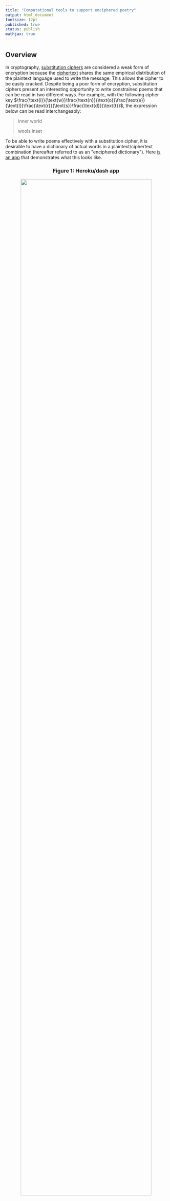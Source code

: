 ```yaml
---
title: "Computational tools to support enciphered poetry"
output: html_document
fontsize: 12pt
published: true
status: publish
mathjax: true
---
```


## Overview

In cryptography, [substitution ciphers](https://en.wikipedia.org/wiki/Substitution_cipher) are considered a weak form of encryption because the [ciphertext](https://en.wikipedia.org/wiki/Ciphertext) shares the same empirical distribution of the plaintext language used to write the message. This allows the cipher to be easily cracked. Despite being a poor form of encryption, substitution ciphers present an interesting opportunity to write constrained poems that can be read in two different ways. For example, with the following cipher key $\frac{\text{i}}{\text{w}}\frac{\text{n}}{\text{o}}\frac{\text{e}}{\text{l}}\frac{\text{r}}{\text{s}}\frac{\text{d}}{\text{t}}$, the expression below can be read interchangeably:

> inner world
> 
> wools inset

To be able to write poems effectively with a substitution cipher, it is desirable to have a dictionary of actual words in a plaintext/ciphertext combination (hereafter referred to as an "enciphered dictionary"). Here [is an app](https://cipher-poem.herokuapp.com/) that demonstrates what this looks like.

<center><h3><b>Figure 1: Heroku/dash app </b></h3></center>
<center><p><a href="https://cipher-poem.herokuapp.com"><img src="/figures/heroku_example.png" width="90%"></a></p></center>
<br>

The number of enciphered dictionaries that exists depends on a combinatorial process. When using all 26 letters of the Latin alphabet, there are almost 8 trillion combinations of letter pairings. In contrast, when using 12 letters there are only 15 thousand combinations. 

The goal of this post is three-fold:

1. Provide an overview of constrained poetry and enciphered poems
2. Develop `python` classes to be able to find enciphered dictionaries
3. Deploy a web-based application that allows a poet to easily navigate the enciphered dictionary.

While the code in this post can be run in a self-contained jupyter notebook, the full code and conda environment for this post can be found [here](github.com/ErikinBC/mirror_alphabet). The rest of this post is outlined as follows.

* Section (1) gives a background of the use of constraints in poetry
* Section (2) provides a background on enciphered poetry
* Section (3) gives the `python` code needed to find an enciphered dictionary
* Section (4) links to a template that creates an interactive tool hosted on `dash` and `heroku`

After I finished this post I realized that [Peterson and Fyshe (2016)](http://www.langlearnlab.cs.uvic.ca/beamverse) had already undertaken a similar exercise. Their work is much more academic and uses a [beam search](https://en.wikipedia.org/wiki/Beam_search) approach to explore the combinatorial space of substitution ciphers in a way that is linked to n-gram word frequencies. This is a clever way to avoid having to do a brute-force search over the space. This post can be thought of as slightly less technical analysis with code that can be run within a single jupyter notebook environment. It also provides a way to create an interactive app. Our two projects are therefore complementary of each other. 

<br>

# (1) The use of constraints in poetry

Constraints in poetry are as old as the artform itself. Rhyme schemes, meter, and poetic forms (e.g. sonnets) all impose constraints on what words can be used in what order. Yet far from limiting the expressive capacity of poetry, constraints often help to bring out what is most beautiful in human language. The constraint most associated with poetry is rhyming. In the late Victorian era poets like [Tennyson](https://en.wikipedia.org/wiki/Alfred,_Lord_Tennyson) had perfected this technique:

> By the margin, willow-veil'd,
>
> Slide the heavy barges trail'd
>
> By slow horses; an unhail'd
>
> The shallop flitteth silken-sail'd
>
> Skimming down to Camelot
>
> ...
> 
> [The Lady of Shallot](https://www.poetryfoundation.org/poems/45360/the-lady-of-shalott-1842)

Though the mellifluous feel of Victorian-era poetry could sometimes be overwrought, it demonstrates that the rhyming constraint can be a necessary condition to achieving a certain feel in a poem. [Modernist](https://en.wikipedia.org/wiki/Modernist_poetry_in_English) poets like TS Eliot and Ezra Pound moved away from what Milton presciently referred to as the "the jingling sound of like endings" to a more fluid and unstructured type of poetry. The poetic world has rarely looked back. Consider the most popular book of poetry (by far) in the 21st century: Rupi Kaur's [*milk and honey*](https://en.wikipedia.org/wiki/Milk_and_Honey_(poetry_collection)). The book is full of beautiful and sparse poetry, yet it has very little rigid structure, and instead is shaped (literally) by the emotional cadence of the sexual trauma the book is based on. 

Like Newton's third law, all changes in artistic direction are met with a counter-reaction. The [Oulipo movement](https://en.wikipedia.org/wiki/Oulipo), which began in the 1960s, attempted to explore the limits of what could be produced under increasingly rigorous restrictions. Made up of mainly French-speaking writers and mathematicians, Oulipo were described as "rats who construct the labyrinth from which they plan to escape." For example, [Perec's](https://en.wikipedia.org/wiki/Georges_Perec) *La Disparition* was a novel written without the letter *e* (i.e. a lipogram). 

Today, there are a small number of contemporary poets whose artistic *oeuvre* is centred around constraint-based poetry. This includes [Christian Bök](https://www.umlautmachine.net/), [Anthony Etherin](https://anthonyetherin.wordpress.com/), and [Luke Bradford](http://lukebradford.xyz/). These poets are also interested in science and how computational tools can help explore the edge cases of poetic expression.[[^1]] Below are some poetic examples from each poet using three different constraint-based techniques: tetragrams, [univocalics](https://en.wikipedia.org/wiki/Univocalic), and [anagrams](https://en.wikipedia.org/wiki/Anagram).

<br>

**Luke Bradford**
> She's aged well past what rock lies near that seat; 
> 
> Like some Myth,
> 
> She's been dead many eons; 
> 
> She's seen what amid that long dark lies;
>
> ...
> 
> [Mona Lisa](http://lukebradford.xyz/Mona%20Lisa.pdf) (Tetragrams)

**Christian Bök**
> Enfettered, these sentences repress free speech. The text deletes selected letters. We see the revered exegete reject metred verse: the sestet, the tercet...
>
> ...
> 
> [Euonia](https://www.poetryinternational.org/pi/poem/29326/auto/0/0/Christian-Bok/From-Chapter-E/en/tile) (Chapter E)

**Anthony Etherin**
> I wandered lonely as a cloud...
> 
> All law worn. I seduced an ode,
> 
> a lucid yarn so seed allowed...
>
> ...
> 
> [For Wordsworth](https://derekbeaulieu.files.wordpress.com/2017/08/five_romantics_in_firm_octaves.pdf) (Anagram)


Though the constraint-based poets today know they are a niche group within a niche art form, their artistic stance actually represents an ongoing debate in poetry for the last 200 years between the [egotistical sublime](https://www.tandfonline.com/doi/abs/10.1080/00138386808597305?journalCode=nest20) and [negative capability](https://en.wikipedia.org/wiki/Negative_capability).[[^2]] The former views the job of the poet as providing a confessional outpouring of feeling; an inner monologue of thoughts and experiences. The latter believes that the poet is merely an instrument which channels other forces which speak through them; treating language as an alien form to engineer for human purposes. Most contemporary poets subscribe to the philosophy of the egotistical sublime.

For poets like Bök, this obsession of internal reflection and expression, while appropriate in some measure, has consumed contemporary poetic culture to an [unhealthy degree](https://arts.mit.edu/poetry-survive-end-civilization/).

> I think the greatest way to impugn poetry is simply to note that even though humans have set foot on the moon, there is no canonical poem about that moment. And you can bet that if the ancient Greeks had ridden a trireme to the moon, there would be a 12-volume epic poem about that grandiose adventure.

To a casual reader of poetry, the first encounter with a constraint-based poem will often produce a satisfying feel generated from the felicitous effect of the structure. Until one has read Bök's *Eunoia*, no English speaker can truly appreciate the personality of each vowel. Only by constraining ourselves do we learn that *e* is regal and languid, *i* is shrill and staccato, *u* is guttural and dirty, etc.

One of the most ancient forms of constrained poetry is the [lipogram](https://en.wikipedia.org/wiki/Lipogram) in which certain letter(s) are avoided (which dates to the [6th century BC](https://en.wikipedia.org/wiki/Lasus_of_Hermione)). Lipograms are a beautiful demonstration of how subtracting elements can actually serve to enhance a poem in the right context. An interesting analogy from music world is the [Köln Concert](https://en.wikipedia.org/wiki/The_K%C3%B6ln_Concert) where Keith Jarrett had to play on an old piano where some of the keys were broken. This sounds produced by this "lipogrammatic piano" have a *sui generis* feel due to its uniquely limited range.


<!--- ----------------------------------------------------------------------------- ---> 
<!--- --------------------------------SECTION (2)---------------------------------- ---> 
<!--- ----------------------------------------------------------------------------- ---> 
# (2) Enciphered poems

Substitution ciphers in cryptography are designed to hide the meaning of a message, with a critical distinction between the plaintext and the ciphertext for this reason. In contrast, an enciphered poem (usually) does not distinguish between what poem is encrypted and what is decrypted.[[^3]] Although, there may be a more obvious choice of which poem is meant to be read first (e.g. a call and response). Here is an example of a (rather abstract) poem I wrote using a total of 12 letters and the following cipher $\frac{\text{e}}{\text{o}}\frac{\text{t}}{\text{c}}\frac{\text{a}}{\text{i}}\frac{\text{s}}{\text{h}}\frac{\text{n}}{\text{d}}\frac{\text{r}}{\text{l}}$.

> An ID acts, he roots
> 
> Id, an itch so leech

Even though the semantic sense of this poem is limited, there are some elements that make it interesting. "Id", "itch", and "leech" suggests something innate and animalistic. "ID", "acts", and "roots" hints at a heroic defence. While an element of [pareidolia](https://en.wikipedia.org/wiki/Pareidolia) exists when reading these sorts of poems (perceiving patterns in noise), a good constraint-based poem can encourage the imagination by structuring itself in a grammatically correct way. This is why a poem like the [Jabberwocky](https://en.wikipedia.org/wiki/Jabberwocky) continues to be loved. "An ID acts, he roots" follows the proper structure of a sentence: "article noun verb, pronoun verb" like "A hero acts, he defies". For this toy poem, there is obvious order of which sentence should be read first. 

A substitution cipher closely resembles how DNA works. The foundational structure of all biological organisms is made up of four nucleotides: adenine (A), cytosine (C), guanine (G), and thymine (T). Each nucleotide pairs with one other counterpart (A to T and C to G). For example a sequence of the nucleotides A-C-G-T-A-G will be "zipped up" with T-G-C-A-T-C and vice versa. This is why DNA is double-stranded. While natural languages and genetic languages both have "letters", they are used in slightly different ways. In human language, a certain combination of letters forms a word, and a certain order of words forms a sentence. In DNA, different triplets of nucleotides form a codon and associated amino acid, and a certain order of amino acids forms a protein.[[^4]] 

There are a total of 64 codons ($4^3$ combinations of triplets) and 20 amino acids, meaning there is a [many-to-one mapping](https://en.wikipedia.org/wiki/DNA_and_RNA_codon_tables) of codons to amino acids. One approach to having an enciphered poem in a biological organism is to have the codons in DNA/mRNA represent a letter and the corresponding amino acid expressed by the organism as another letter. For example, suppose we wanted to have "a" pair with "i" in a substitution cipher. If we assign the triplets TCT/TCC/TCA/TCG to represent "a", then whenever we see the amino acid [serine](https://en.wikipedia.org/wiki/Serine) in a protein we will know it is an "i". 

This approach of a codon/amino acid substitution cipher has actually been carried out in Christian Bök's [Xenotext project](https://chbooks.com/Books/T/The-Xenotext-Book-13). While the project has been successfully implemented using a simple bacteria, the goal is to have the poem embedded in the extremophile organism [*Deinococcus radiodurans*](https://en.wikipedia.org/wiki/Deinococcus_radiodurans). Affectionately nicknamed Conan the Bacterium, this organism has the most robust genetic repair mechanism found in the biological world. If the bacterium's DNA was successfully modified to encode a poem, it is likely that it would remain unmodified from mutations for hundreds of millions of years. 

Bök's actual poem, titled [*Orpheus and Eurydice*](https://www.euppublishing.com/doi/pdfplus/10.3366/count.2020.0182) from the Xenotext is shown below. It is a beautiful poem in the tradition of a pastoral dialogue between two lovers.[[^5]] You may also notice that the poem uses only 20 letters (the pairs b:v, j:x, q:z are never used). This is because there are only 20 amino acids (plus a stop codon to denote a space).

<br>
<center><h3><b>Figure 2: Orpheus and Eurydice </b></h3></center>
<center><p><img src="/figures/orpheus_eurydice.png" width="45%"></p></center>
<center><p><img src="/figures/alphabet.png" width="90%"></p></center>
<br>

Before writing an enciphered poem one needs to decide the dictionary of eligible words. A dictionary like Webster's or the OED will have over 470K English words, although many of these will be proper nouns like Athens or archaic words like crumpet. Yet even these expansive dictionaries will lack many technical words used in specific disciplines. An appropriate choice of dictionary is important for writing different styles of poems. After a dictionary has been chosen, it can be further subset by imposing a lipogrammatic constraint as discussed in section (1). Using lipograms reduces the search space of letter pairings and also amplifies the intensity of the constraint.

For a given choice of $k$ even-numbered letters there are a total of $\prod_{i=1}^{k/2} (2i-1)$ possible ciphers. If there were four letters a, b, c, d, then a total of 3 unique enciphers exist: (i) a:b, c:d, (ii) a:c, b:d, (iii) a:d, b:c. Because the cipher is complementary, a:b is the same as b:a (in this sense it is akin to combination rather than a permutation). 

Imagine you are going to pick a cipher based on 4 letters. After picking an initial letter, there are three choices you can make. After these first two letters are paired, you pick another letter. There is only one way to pair it. Hence three times one equals three combinations. Why are we counting a choice only after a letter has been picked? The reason is the complementarity of the letter. If you have two letters, it doesn't matter if you pick the first one and then second one, or vice versa. Hence, the only real "choice" is after a letter has been selected.

In addition to the number of ways $k$ letters can be paired, there are $26 \choose k$ possible sets of letters for a given lipogrammatic cipher. The first code block below will use a simple function to show how many possible encodings can exist for a given number of letters.


```python
# Load modules needed for rest of post
import os
import io
import nltk
import string
import contextlib
import numpy as np
import pandas as pd
import plotnine as pn
from scipy.special import comb
import spacy
nlp_sm = spacy.load('en_core_web_sm')

from funs_support import makeifnot

letters = [l for l in string.ascii_lowercase]

def n_encipher(n_letters):
    assert n_letters % 2 == 0, 'n_letters is not even'
    n1 = int(np.prod(np.arange(1,n_letters,2)))
    n2 = int(comb(26, n_letters))
    n_tot = n1 * n2
    res = pd.DataFrame({'n_letter':n_letters,'n_encipher':n1, 'n_lipogram':n2, 'n_total':n_tot},index=[0])
    return res

n_letter_seq = np.arange(2,26+1,2).astype(int)
holder = []
for n_letter in n_letter_seq:
    holder.append(n_encipher(n_letter))
df_ncomb = pd.concat(holder).reset_index(drop=True)
df_ncomb.style.format("{:,}")
```




<style type="text/css" >
</style><table id="T_59160_" ><thead><tr><th class="col_heading level0 col0" >n_letter</th><th class="col_heading level0 col1" >n_encipher</th><th class="col_heading level0 col2" >n_lipogram</th> <th class="col_heading level0 col3" >n_total</th></tr></thead><tbody>
                <tr>
                        <td id="T_59160_row0_col0" class="data row0 col0" >2</td>
                        <td id="T_59160_row0_col1" class="data row0 col1" >1</td>
                        <td id="T_59160_row0_col2" class="data row0 col2" >325</td>
                        <td id="T_59160_row0_col3" class="data row0 col3" >325</td>
            </tr>
            <tr>
                        <td id="T_59160_row1_col0" class="data row1 col0" >4</td>
                        <td id="T_59160_row1_col1" class="data row1 col1" >3</td>
                        <td id="T_59160_row1_col2" class="data row1 col2" >14,950</td>
                        <td id="T_59160_row1_col3" class="data row1 col3" >44,850</td>
            </tr>
            <tr>
                        <td id="T_59160_row2_col0" class="data row2 col0" >6</td>
                        <td id="T_59160_row2_col1" class="data row2 col1" >15</td>
                        <td id="T_59160_row2_col2" class="data row2 col2" >230,230</td>
                        <td id="T_59160_row2_col3" class="data row2 col3" >3,453,450</td>
            </tr>
            <tr>
                        <td id="T_59160_row3_col0" class="data row3 col0" >8</td>
                        <td id="T_59160_row3_col1" class="data row3 col1" >105</td>
                        <td id="T_59160_row3_col2" class="data row3 col2" >1,562,275</td>
                        <td id="T_59160_row3_col3" class="data row3 col3" >164,038,875</td>
            </tr>
            <tr>
                        <td id="T_59160_row4_col0" class="data row4 col0" >10</td>
                        <td id="T_59160_row4_col1" class="data row4 col1" >945</td>
                        <td id="T_59160_row4_col2" class="data row4 col2" >5,311,735</td>
                        <td id="T_59160_row4_col3" class="data row4 col3" >5,019,589,575</td>
            </tr>
            <tr>
                        <td id="T_59160_row5_col0" class="data row5 col0" >12</td>
                        <td id="T_59160_row5_col1" class="data row5 col1" >10,395</td>
                        <td id="T_59160_row5_col2" class="data row5 col2" >9,657,700</td>
                        <td id="T_59160_row5_col3" class="data row5 col3" >100,391,791,500</td>
            </tr>
            <tr>
                        <td id="T_59160_row6_col0" class="data row6 col0" >14</td>
                        <td id="T_59160_row6_col1" class="data row6 col1" >135,135</td>
                        <td id="T_59160_row6_col2" class="data row6 col2" >9,657,700</td>
                        <td id="T_59160_row6_col3" class="data row6 col3" >1,305,093,289,500</td>
            </tr>
            <tr>
                        <td id="T_59160_row7_col0" class="data row7 col0" >16</td>
                        <td id="T_59160_row7_col1" class="data row7 col1" >2,027,025</td>
                        <td id="T_59160_row7_col2" class="data row7 col2" >5,311,735</td>
                        <td id="T_59160_row7_col3" class="data row7 col3" >10,767,019,638,375</td>
            </tr>
            <tr>
                        <td id="T_59160_row8_col0" class="data row8 col0" >18</td>
                        <td id="T_59160_row8_col1" class="data row8 col1" >34,459,425</td>
                        <td id="T_59160_row8_col2" class="data row8 col2" >1,562,275</td>
                        <td id="T_59160_row8_col3" class="data row8 col3" >53,835,098,191,875</td>
            </tr>
            <tr>
                        <td id="T_59160_row9_col0" class="data row9 col0" >20</td>
                        <td id="T_59160_row9_col1" class="data row9 col1" >654,729,075</td>
                        <td id="T_59160_row9_col2" class="data row9 col2" >230,230</td>
                        <td id="T_59160_row9_col3" class="data row9 col3" >150,738,274,937,250</td>
            </tr>
            <tr>
                        <td id="T_59160_row10_col0" class="data row10 col0" >22</td>
                        <td id="T_59160_row10_col1" class="data row10 col1" >13,749,310,575</td>
                        <td id="T_59160_row10_col2" class="data row10 col2" >14,950</td>
                        <td id="T_59160_row10_col3" class="data row10 col3" >205,552,193,096,250</td>
            </tr>
            <tr>
                        <td id="T_59160_row11_col0" class="data row11 col0" >24</td>
                        <td id="T_59160_row11_col1" class="data row11 col1" >316,234,143,225</td>
                        <td id="T_59160_row11_col2" class="data row11 col2" >325</td>
                        <td id="T_59160_row11_col3" class="data row11 col3" >102,776,096,548,125</td>
            </tr>
            <tr>
                        <td id="T_59160_row12_col0" class="data row12 col0" >26</td>
                        <td id="T_59160_row12_col1" class="data row12 col1" >7,905,853,580,625</td>
                        <td id="T_59160_row12_col2" class="data row12 col2" >1</td>
                        <td id="T_59160_row12_col3" class="data row12 col3" >7,905,853,580,625</td>
            </tr>
    </tbody></table>



Using all 26 letters of the Roman alphabet, Table 1 shows that there are almost 8 trillion possible ways the create complementary pairings for 26 letters (`n_encipher`). However, there are more than 205 trillion possible lipogrammatic ciphers when using 22 letters of the English alphabet because there are 13 billion possible pairings with a further 15 thousand possible sets of 22 letters. Even using only 6 letters there will be more than 3 million possible lipogrammatic ciphers. 

To provide actual examples of enciphered dictionaries I'm going to use a [simple English dictionary](http://www.mieliestronk.com/wordlist.html) of around 58K words. This will also be combined with data on the empirical distribution of [1-word n-grams](https://norvig.com/ngrams/) to help weight the quality of different dictionaries.


```python
dir_code = os.getcwd()
dir_data = os.path.join(dir_code, '..', 'data')
makeifnot(dir_data)
dir_output = os.path.join(dir_code, '..', 'output')
makeifnot(dir_output)

path_ngram = os.path.join(dir_data,'words_ngram.txt')
if not os.path.exists(path_ngram):
    os.system('wget -q -O %s/words_ngram.txt https://norvig.com/ngrams/count_1w.txt' % path_ngram)

path_words = os.path.join(dir_data,'words_corncob.txt')
if not os.path.exists(path_words):
    print('Downloading')
    os.system('wget -q -O %s/words_corncob.txt http://www.mieliestronk.com/corncob_lowercase.txt' % path_words)
    
# (1) Load the Ngrams
df_ngram = pd.read_csv(path_ngram,sep='\t',header=None).rename(columns={0:'word',1:'n'})
df_ngram = df_ngram[~df_ngram['word'].isnull()].reset_index(drop=True)

# (2) Load the short word set
df_words = pd.read_csv(path_words,sep='\n',header=None).rename(columns={0:'word'})
df_words = df_words[~df_words['word'].isnull()].reset_index(drop=True)

# Overlap?
n_overlap = df_words.word.isin(df_ngram['word']).sum()
print('A total of %i short words overlap (out of %i)' % (n_overlap, df_words.shape[0]))

# Merge datasets in the intersection
df_merge = df_ngram.merge(df_words,'inner','word')
df_merge = df_merge.assign(n_sqrt=lambda x: np.sqrt(x['n']), n_log=lambda x: np.log(x['n']))
```
    A total of 51886 short words overlap (out of 58109)


We can see that there is an 89% overlap between the words in the dictionary and the word usage data that was downloaded. Next, we can add on the different parts of the speech such as nouns, adverbs, etc.


```python
# Capture print outupt
def capture(fun,arg):
    f = io.StringIO()
    with contextlib.redirect_stdout(f):
        fun(arg)
    output = f.getvalue()
    return output

# Add on the parts of speech
pos_lst = [z[1] for z in nltk.pos_tag(df_merge['word'].to_list())]
df_merge.insert(1,'pos',pos_lst)
# Get PoS defintions
pos_def = pd.Series([capture(nltk.help.upenn_tagset,p) for p in df_merge['pos'].unique()])
pos_def = pos_def.str.split('\\:\\s|\\n',expand=True,n=3).iloc[:,:2]
pos_def.rename(columns={0:'pos',1:'def'},inplace=True)
df_merge = df_merge.merge(pos_def, 'left', 'pos')
```

We can see what the most and least common words are according to the n-gram frequency.

```python
print('The ten most and least common words in the dictionary')
pd.concat([df_merge.head(10)[['word','n']].reset_index(None,True),
           df_merge.tail(10)[['word','n']].reset_index(None,True)],1)
```
    The ten most and least common words in the dictionary

Unsurprisingly the articles "the", "of", "and" dominate word usage, whilst Scrabble words like "expurgated" or "sibilance" are used only a handful of times (relatively speaking).

<div>
<style scoped>
    .dataframe tbody tr th:only-of-type {
        vertical-align: middle;
    }

    .dataframe tbody tr th {
        vertical-align: top;
    }

    .dataframe thead th {
        text-align: right;
    }
</style>
<table border="1" class="dataframe">
  <thead>
    <tr style="text-align: right;">
      <th>word</th>
      <th>n</th>
      <th>word</th>
      <th>n</th>
    </tr>
  </thead>
  <tbody>
    <tr>
      <td>the</td>
      <td>23135851162</td>
      <td>offcuts</td>
      <td>12748</td>
    </tr>
    <tr>
      <td>of</td>
      <td>13151942776</td>
      <td>hinderer</td>
      <td>12737</td>
    </tr>
    <tr>
      <td>and</td>
      <td>12997637966</td>
      <td>eminences</td>
      <td>12734</td>
    </tr>
    <tr>
      <td>to</td>
      <td>12136980858</td>
      <td>vaporisation</td>
      <td>12732</td>
    </tr>
    <tr>
      <td>in</td>
      <td>8469404971</td>
      <td>expurgated</td>
      <td>12732</td>
    </tr>
    <tr>
      <td>for</td>
      <td>5933321709</td>
      <td>concussed</td>
      <td>12732</td>
    </tr>
    <tr>
      <td>is</td>
      <td>4705743816</td>
      <td>griever</td>
      <td>12729</td>
    </tr>
    <tr>
      <td>on</td>
      <td>3750423199</td>
      <td>sibilance</td>
      <td>12720</td>
    </tr>
    <tr>
      <td>that</td>
      <td>3400031103</td>
      <td>synchronises</td>
      <td>12719</td>
    </tr>
    <tr>
      <td>by</td>
      <td>3350048871</td>
      <td>insatiably</td>
      <td>12717</td>
    </tr>
  </tbody>
</table>
</div>

<br>

Figure 3 below shows the empirical distribution of word usage over all 52K words. Notice that the distribution is heavily skewed to the right. Even the log-transformation of word usage is polynomial suggesting a doubly-exponential distribution. 

Word usage frequencies help to weight the final quality of the enciphered dictionary. For example, one dictionary might have 50 words that are frequently used in English, whilst another might have 100 that are rarely used. By weighting the total number of words, we might come to a different conclusion about which is the "preferred" dictionary in terms of the quality of word choices to build poems from. If the weights are based on the log-transformed count of frequencies this will be more favourable to dictionaries with more words, while using the untransformed frequencies will favour any dictionary that has one or more top words. 


```python
# Examine the score frequency by percentiles
p_seq = np.arange(0.01,1,0.01)
dat_n_q = df_merge.melt('word',['n','n_sqrt','n_log'],'tt')
dat_n_q = dat_n_q.groupby('tt').value.quantile(p_seq).reset_index()
dat_n_q.rename(columns={'level_1':'qq'}, inplace=True)
dat_n_q.tt = pd.Categorical(dat_n_q.tt,['n','n_sqrt','n_log'])
di_tt = {'n':'count', 'sqrt(count)':'sqrt','n_log':'log(count)'}
(pn.ggplot(dat_n_q, pn.aes(x='qq',y='value')) + pn.geom_path() +
       pn.theme_bw() + pn.facet_wrap('~tt',scales='free_y') +
       pn.labs(y='Weight', x='Quantile') +
       pn.theme(subplots_adjust={'wspace': 0.25}))
```
    
<center><h3><b>Figure 3: Distribution of score weightings </b></h3></center>
<center><p><img src="/figures/enciphered_12_0.png" width="100%"></p></center>

For a lipogrammatic cipher, we may want to focus on letters that show up most commonly in the English language. According to our dictionary the top-12 letters are: e, t, o, a, i, s, n, r, l, c, h, d.

```python
letter_freq = df_merge[['word','n']].apply(lambda x: list(x.word),1).reset_index().explode(0)
letter_freq.rename(columns={0:'letter','index':'idx'}, inplace=True)
letter_freq_n = letter_freq.merge(df_merge.rename_axis('idx').n.reset_index()).groupby('letter').n.sum().reset_index()
letter_freq_n = letter_freq_n.sort_values('n',ascending=False).reset_index(None,True)
print(letter_freq_n.head(12))
```

       letter             n
    1       e  312191856406
    2       t  225437874527
    3       o  201398083835
    4       a  198476530159
    5       i  192368122407
    6       s  181243649705
    7       n  179959338059
    8       r  176716148797
    9       l  109383119821
    10      c   96701494588
    11      h   95559527823
    12      d   93460670221


<br>

<!--- ----------------------------------------------------------------------------- ---> 
<!--- --------------------------------SECTION (3)---------------------------------- ---> 
<!--- ----------------------------------------------------------------------------- ---> 

# (3) Computational tools to support enciphered poems

After the order of the lipogrammatic constraint is determined ($k$), there are two combinations on interest:

1. The $26 \choose k$ possible ways to select $k$ even-numbered letters
2. The $\prod_{i=1}^{k/2} (2i-1)=1\cdot 3 \cdot \dots \cdot (k-1)$ possible ways to make an encipherment through the complementary letter pairing

There are three practical computational questions that need to be answered. First, after choosing the number of letters ($k$), how do we iterate through all possible combinations in a deterministic way? Second, for a given set of actual letters (e.g. *etoaisnrlchd*), how to do we iterate through all possible pairings in a deterministic way? Lastly, after the alphabet and pairing has been decided (e.g. a:s, h:o), how can we determine which words are valid for encipherment? The `encipherer` class below provides convenient wrappers for each of these three questions. 

A few notes about the methods of the class to better understand what it is doing. The class needs to be initialized with a DataFrame `df_english` and an index of which column has the words `cn_word`. Next, the choice of letters needs to be set with `set_letters`. This can either be manually specified (`letters='abcd...'`), or decided by the deterministic procedure (`idx_letters=5468`). After the letters have been established (i.e. the lipogram), then `set_encipher` will determine the letter pairing by either manual specification (`letters='a:b,c:d,...'`) or deterministically with an index (`idx_pairing=4681`). To actually determine the valid word overlap, the method `get_corpus()` can be run. To do a brute-force search over the best `idx_pairing`, the method `score_ciphers` can be called with a corresponding weight column (`cn_weight`) that was found in the original `df_english` DataFrame. Note that when setting `idx_letters` or `idx_pairing`, it is worthwhile to consult the `idx_max` attribute, as this shows the maximum value the index can range up to. 

```python
"""
df_english:         A DataFrame with a column of words (and other annotations)
cn_word:            Column name in df_english with the English words
letters:            A string of letters (e.g. "abqz")
n_letters:          If letters is None, how many letters to pick from
idx_letters:        If letters is None, which combination index to pick from
"""
class encipherer():
    def __init__(self, df_english, cn_word):
        assert isinstance(df_english, pd.DataFrame), 'df_english needs to be a DataFrame'
        self.df_english = df_english.rename(columns={cn_word:'word'}).drop_duplicates()
        assert not self.df_english['word'].duplicated().any(), 'Duplicate words found'
        self.df_english['word'] = self.df_english['word'].str.lower()
        self.latin = string.ascii_lowercase
        self.n = len(self.latin)

    """
    After class has been initialized, letters must be chosen. This can be done by either manually specifying the letters, or picking from (26 n_letters)

    letters:        String (e.g. 'aBcd')
    n_letters:      Number of letters to use (must be ≤ 26)
    idx_letters:    When letters is not specified, which of the combination indices to use from (n C k) choices
    """
    def set_letters(self, letters=None, n_letters=None, idx_letters=None):
        if letters is not None:
            assert isinstance(letters, str), 'Letters needs to be a string'
            self.letters = pd.Series([letter.lower() for letter in letters])
            self.letters = self.letters.drop_duplicates()
            self.letters = self.letters.sort_values().reset_index(drop=True)
            self.n_letters = self.letters.shape[0]
            self.idx_max = {k:v[0] for k,v, in self.n_encipher(self.n_letters).to_dict().items()}
        else:
            has_n = n_letters is not None
            has_idx = idx_letters is not None
            assert has_n and has_idx, 'If letters is None, n_letters and idx_letters must be provided'
            self.idx_max = {k:v[0] for k,v, in self.n_encipher(n_letters).to_dict().items()}
            assert idx_letters <= self.idx_max['n_lipogram'], 'idx_letters must be ≤ %i' % self.idx_max['n_lipogram']
            assert idx_letters > 0, 'idx_letters must be > 0'
            self.n_letters = n_letters
            tmp_idx = self.get_comb_idx(idx_letters, self.n, self.n_letters)
            self.letters = pd.Series([self.latin[idx-1] for idx in tmp_idx])
            self.letters = self.letters.sort_values().reset_index(drop=True)
        assert self.n_letters % 2 == 0, 'n_letters must be an even number'
        assert self.n_letters <= self.n, 'n_letters must be ≤ %i' % self.n
        self.k = int(self.n_letters/2)
        
    
    """
    After letters have been set, either specify mapping or pick from an index

    pairing:        String specifying pairing order (e.g. 'a:e, i:o')
    idx_pairing:    If the pairing is not provided, pick one of the 1 to n_encipher possible permutations
    """
    def set_encipher(self, pairing=None, idx_pairing=None):
        if pairing is not None:
            assert isinstance(pairing, str), 'pairing needs to be a string'
            lst_pairing = pairing.replace(' ','').split(',')
            self.mat_pairing = np.array([pair.split(':') for pair in lst_pairing])
            assert self.k == self.mat_pairing.shape[0], 'number of rows does not equal k: %i' % self.k
            assert self.mat_pairing.shape[1] == 2, 'mat_pairing does not have 2 columns'
            tmp_letters = self.mat_pairing.flatten()
            n_tmp = len(tmp_letters)
            assert n_tmp == self.n_letters, 'The pairing list does not match number of letters: %i to %i' % (n_tmp, self.n_letters)
            lst_miss = np.setdiff1d(self.letters, tmp_letters)
            assert len(lst_miss) == 0, 'pairing does not have these letters: %s' % lst_miss
        else:
            assert idx_pairing > 0, 'idx_pairing must be > 0'
            assert idx_pairing <= self.idx_max['n_encipher'], 'idx_pairing must be ≤ %i' % self.idx_max['n_encipher']
            # Apply determinstic formula
            self.mat_pairing = self.get_encipher_idx(idx_pairing)
        # Pre-calculated values for alpha_trans() method
        s1 = ''.join(self.mat_pairing[:,0])
        s2 = ''.join(self.mat_pairing[:,1])
        self.trans = str.maketrans(s1+s2, s2+s1)
        self.str_pairing = pd.DataFrame(self.mat_pairing)
        self.str_pairing = ','.join(self.str_pairing.apply(lambda x: x[0]+':'+x[1],1))


    """
    Find enciphered corpus
    """
    def get_corpus(self):
        words = self.df_english['word']
        # Remove words that have a letter outside of the lipogram
        regex_lipo = '[^%s]' % ''.join(self.letters)
        words = words[~words.str.contains(regex_lipo)].reset_index(drop=True)
        words_trans = self.alpha_trans(words)
        idx_match = words.isin(words_trans)
        tmp1 = words[idx_match]
        tmp2 = words_trans[idx_match]
        self.df_encipher = pd.DataFrame({'word':tmp1,'mirror':tmp2})
        self.df_encipher.reset_index(drop=True,inplace=True)
        # Add on any other columns from the original dataframe
        self.df_encipher = self.df_encipher.merge(self.df_english)

    """
    Iterate through all possible cipher combinations

    cn_weight:          A column from df_english that has a numerical score
    set_best:           Should the highest scoring index be set for idx_pairing?
    """
    def score_ciphers(self, cn_weight, set_best=True):
        cn_dtype = self.df_english.dtypes[cn_weight]
        assert (cn_dtype == float) | (cn_dtype == int), 'cn_weight needs to be a float/int not %s' % cn_dtype
        n_encipher = self.idx_max['n_encipher']
        holder = np.zeros([n_encipher,2])
        for i in range(1, n_encipher+1):
            self.set_encipher(idx_pairing=i)
            self.get_corpus()
            n_i = self.df_encipher.shape[0]
            w_i = self.df_encipher[cn_weight].sum()
            holder[i-1] = [n_i, w_i]
        # Get the rank
        self.df_score = pd.DataFrame(holder,columns=['n_word','weight'])
        self.df_score['n_word'] = self.df_score['n_word'].astype(int)
        self.df_score = self.df_score.rename_axis('idx').reset_index()
        self.df_score['idx'] += 1
        self.df_score = self.df_score.sort_values('weight',ascending=False).reset_index(drop=True)
        if set_best:
            self.set_encipher(idx_pairing=self.df_score['idx'][0])
            self.get_corpus()
        
    """
    Deterministically returns encipher
    """
    def get_encipher_idx(self, idx):
        j = 0
        lst = self.letters.to_list()
        holder = np.repeat('1',self.n_letters).reshape([self.k, 2])
        for i in list(range(self.n_letters-1,0,-2)):
            l1 = lst[0]
            q, r = divmod(idx, i)
            r += 1
            l2 = lst[r]
            lst.remove(l1)
            lst.remove(l2)
            holder[j] = [l1, l2]
            j += 1
            idx = q
        return holder

    """
    Deterministically return (n C k) indices
    """
    @staticmethod
    def get_comb_idx(idx, n, k):
        c, r, j = [], idx, 0
        for s in range(1,k+1):
            cs = j+1
            while r-comb(n-cs,k-s)>0:
                r -= comb(n-cs,k-s)
                cs += 1
            c.append(cs)
            j = cs
        return c

    """
    Uses mat_pairing to translate the strings

    txt:        Any string or Series
    """
    def alpha_trans(self, txt):
        if not isinstance(txt, pd.Series):
            txt = pd.Series(txt)
        z = txt.str.translate(self.trans)
        return z

    """
    Function to calculate total number lipogrammatic and enciphering combinations
    """
    @staticmethod
    def n_encipher(n_letters):
        assert n_letters % 2 == 0, 'n_letters is not even'
        n1 = int(np.prod(np.arange(1,n_letters,2)))
        n2 = int(comb(26, n_letters))
        n_tot = n1 * n2
        res = pd.DataFrame({'n_letter':n_letters,'n_encipher':n1, 'n_lipogram':n2, 'n_total':n_tot},index=[0])
        return res
```

As a quick sanity check, let's make sure that `set_letters` actually gets all the $n \choose 4$=14950 combinations we'd expect from using a subset of 4 letters. 


```python
enc = encipherer(df_merge, 'word')
n_lipogram = enc.idx_max['n_lipogram']

# (i) Enumerate through all possible letter pairings
holder = []
for i in range(1, n_lipogram+1):
    enc.set_letters(n_letters=4, idx_letters=i)
    holder.append(enc.letters)
df_letters = pd.DataFrame(holder)
df_letters.columns = ['l'+str(i+1) for i in range(4)]
assert not df_letters.duplicated().any()  # Check that no duplicate values
df_letters
```

<div>
<style scoped>
    .dataframe tbody tr th:only-of-type {
        vertical-align: middle;
    }

    .dataframe tbody tr th {
        vertical-align: top;
    }

    .dataframe thead th {
        text-align: right;
    }
</style>
<table border="1" class="dataframe">
  <thead>
    <tr style="text-align: right;">
      <th></th>
      <th>l1</th>
      <th>l2</th>
      <th>l3</th>
      <th>l4</th>
    </tr>
  </thead>
  <tbody>
    <tr>
      <th>0</th>
      <td>a</td>
      <td>b</td>
      <td>c</td>
      <td>d</td>
    </tr>
    <tr>
      <th>1</th>
      <td>a</td>
      <td>b</td>
      <td>c</td>
      <td>e</td>
    </tr>
    <tr>
      <th>2</th>
      <td>a</td>
      <td>b</td>
      <td>c</td>
      <td>f</td>
    </tr>
    <tr>
      <th>3</th>
      <td>a</td>
      <td>b</td>
      <td>c</td>
      <td>g</td>
    </tr>
    <tr>
      <th>4</th>
      <td>a</td>
      <td>b</td>
      <td>c</td>
      <td>h</td>
    </tr>
    <tr>
      <th>...</th>
      <td>...</td>
      <td>...</td>
      <td>...</td>
      <td>...</td>
    </tr>
    <tr>
      <th>14945</th>
      <td>v</td>
      <td>w</td>
      <td>x</td>
      <td>y</td>
    </tr>
    <tr>
      <th>14946</th>
      <td>v</td>
      <td>w</td>
      <td>x</td>
      <td>z</td>
    </tr>
    <tr>
      <th>14947</th>
      <td>v</td>
      <td>w</td>
      <td>y</td>
      <td>z</td>
    </tr>
    <tr>
      <th>14948</th>
      <td>v</td>
      <td>x</td>
      <td>y</td>
      <td>z</td>
    </tr>
    <tr>
      <th>14949</th>
      <td>w</td>
      <td>x</td>
      <td>y</td>
      <td>z</td>
    </tr>
  </tbody>
</table>
</div>


That looks right! Let's repeat this exercise for 12 letters (a to l) and make sure we can iterate through all $\prod_{i=1}^{6} (2i-1)=10395$ unique ciphers.


```python
enc = encipherer(df_merge, 'word')
enc.set_letters(n_letters=12, idx_letters=1)
n_encipher = enc.idx_max['n_encipher']

holder = []
for i in range(1, n_encipher+1):
    enc.set_encipher(idx_pairing=i)
    holder.append(enc.mat_pairing.flatten())
df_encipher = pd.DataFrame(holder)
idx_even = df_encipher.columns % 2 == 0
tmp1 = df_encipher.loc[:,idx_even]
tmp2 = df_encipher.loc[:,~idx_even]
tmp2.columns = tmp1.columns
df_encipher = tmp1 + ':' + tmp2
df_encipher.columns = ['sub'+str(i+1) for i in range(6)]
assert not df_encipher.duplicated().any()  # Check that no duplicate values
df_encipher
```

<div>
<style scoped>
    .dataframe tbody tr th:only-of-type {
        vertical-align: middle;
    }

    .dataframe tbody tr th {
        vertical-align: top;
    }

    .dataframe thead th {
        text-align: right;
    }
</style>
<table border="1" class="dataframe">
  <thead>
    <tr style="text-align: right;">
      <th></th>
      <th>sub1</th>
      <th>sub2</th>
      <th>sub3</th>
      <th>sub4</th>
      <th>sub5</th>
      <th>sub6</th>
    </tr>
  </thead>
  <tbody>
    <tr>
      <th>0</th>
      <td>a:c</td>
      <td>b:d</td>
      <td>e:f</td>
      <td>g:h</td>
      <td>i:j</td>
      <td>k:l</td>
    </tr>
    <tr>
      <th>1</th>
      <td>a:d</td>
      <td>b:c</td>
      <td>e:f</td>
      <td>g:h</td>
      <td>i:j</td>
      <td>k:l</td>
    </tr>
    <tr>
      <th>2</th>
      <td>a:e</td>
      <td>b:c</td>
      <td>d:f</td>
      <td>g:h</td>
      <td>i:j</td>
      <td>k:l</td>
    </tr>
    <tr>
      <th>3</th>
      <td>a:f</td>
      <td>b:c</td>
      <td>d:e</td>
      <td>g:h</td>
      <td>i:j</td>
      <td>k:l</td>
    </tr>
    <tr>
      <th>4</th>
      <td>a:g</td>
      <td>b:c</td>
      <td>d:e</td>
      <td>f:h</td>
      <td>i:j</td>
      <td>k:l</td>
    </tr>
    <tr>
      <th>...</th>
      <td>...</td>
      <td>...</td>
      <td>...</td>
      <td>...</td>
      <td>...</td>
      <td>...</td>
    </tr>
    <tr>
      <th>10390</th>
      <td>a:i</td>
      <td>b:l</td>
      <td>c:k</td>
      <td>d:j</td>
      <td>e:h</td>
      <td>f:g</td>
    </tr>
    <tr>
      <th>10391</th>
      <td>a:j</td>
      <td>b:l</td>
      <td>c:k</td>
      <td>d:i</td>
      <td>e:h</td>
      <td>f:g</td>
    </tr>
    <tr>
      <th>10392</th>
      <td>a:k</td>
      <td>b:l</td>
      <td>c:j</td>
      <td>d:i</td>
      <td>e:h</td>
      <td>f:g</td>
    </tr>
    <tr>
      <th>10393</th>
      <td>a:l</td>
      <td>b:k</td>
      <td>c:j</td>
      <td>d:i</td>
      <td>e:h</td>
      <td>f:g</td>
    </tr>
    <tr>
      <th>10394</th>
      <td>a:b</td>
      <td>c:d</td>
      <td>e:f</td>
      <td>g:h</td>
      <td>i:j</td>
      <td>k:l</td>
    </tr>
  </tbody>
</table>
</div>

That also looks good. Now combine `set_letters`, `set_encipher`, and then `get_corpus` to actually see the final enciphered dictionary which is stored as the `df_encipher` attribute. 

```python
pd.set_option('display.max_rows', 10)
enc = encipherer(df_merge, 'word')
enc.set_letters(letters='etoaisnrlchd')
enc.set_encipher(idx_pairing=1)
enc.get_corpus()
print(enc.df_encipher[['word','mirror','pos','def']])
print('Character mapping: %s' % enc.str_pairing)
```

        word mirror  pos                                           def
    0    the    sic   DT                                    determiner
    1    are    doc  VBP  verb, present tense, not 3rd person singular
    2    she    tic  PRP                             pronoun, personal
    3    did    aha  VBD                              verb, past tense
    4     id     ha   NN                noun, common, singular or mass
    ..   ...    ...  ...                                           ...
    21   coo    err   JJ                 adjective or numeral, ordinal
    22  trad   soda   NN                noun, common, singular or mass
    23  cots   erst  NNS                          noun, common, plural
    24  erst   cots   JJ                 adjective or numeral, ordinal
    25  teds   scat  NNS                          noun, common, plural
    
    Character mapping: a:d,c:e,h:i,l:n,o:r,s:t


The quality of different ciphers can be determined by weighting the total number of words by the measure of word frequency. Calling `score_ciphers` will run deterministically and with a brute-force approach for finding the "best" letter pairing. Note that the code block below will likely take 5-10 minutes to run depending on the computer you are using.


```python
enc = encipherer(df_merge, 'word')
enc.set_letters(letters='etoaisnrlchd')
enc.score_ciphers(cn_weight='n_log',set_best=True)
enc.df_score
```


<div>
<style scoped>
    .dataframe tbody tr th:only-of-type {
        vertical-align: middle;
    }

    .dataframe tbody tr th {
        vertical-align: top;
    }

    .dataframe thead th {
        text-align: right;
    }
</style>
<table border="1" class="dataframe">
  <thead>
    <tr style="text-align: right;">
      <th>idx</th>
      <th>n_word</th>
      <th>weight</th>
    </tr>
  </thead>
  <tbody>
    <tr>
      <td>917</td>
      <td>132</td>
      <td>2092.352597</td>
    </tr>
    <tr>
      <td>8936</td>
      <td>110</td>
      <td>1797.185035</td>
    </tr>
    <tr>
      <td>8705</td>
      <td>108</td>
      <td>1728.976614</td>
    </tr>
    <tr>
      <td>818</td>
      <td>108</td>
      <td>1709.790184</td>
    </tr>
    <tr>
      <td>8958</td>
      <td>104</td>
      <td>1678.618592</td>
    </tr>
    <tr>
      <th>...</th>
      <td>...</td>
      <td>...</td>
      <td>...</td>
    </tr>
    <tr>
      <td>7302</td>
      <td>6</td>
      <td>99.883288</td>
    </tr>
    <tr>
      <td>7401</td>
      <td>6</td>
      <td>99.883288</td>
    </tr>
    <tr>
      <td>3710</td>
      <td>6</td>
      <td>98.803354</td>
    </tr>
    <tr>
      <td>5263</td>
      <td>6</td>
      <td>97.714499</td>
    </tr>
    <tr>
      <td>5109</td>
      <td>6</td>
      <td>97.325101</td>
    </tr>
  </tbody>
</table>
</div>

<br>

<center><h3><b>Figure 4: Relationship between log(n-gram) and word count </b></h3></center>
<center><p><img src="/figures/enciphered_25_0.png" width="60%"></p></center>

The figure above shows that using the log of the word frequency leads to a very tight correlation between the number of words and the weighted value of the dictionary (as is expected). 

<center><h3><b>Figure 5: Distribution of word counts and scores </b></h3></center>
<center><p><img src="/figures/enciphered_27_0.png" width="80%"></p></center>

The number of words which ranges from 6 to 132 as can be seen in the figure above. As a reminder, this is only for the ciphers satisfying the 12-letter lipogrammatic constraint of *etoaisnrlchd*. Lastly, Figure 6 below shows the estimated intercept for the different letter pairings. Most letter pairs are improvements over the default a:c mapping, with s:t being the most effective (on average) whilst i:t is quite poor. The actual distribution of word frequencies is fairly close to the intercept estimate (see [this figure]()).
    
<center><h3><b>Figure 6: Intercept for letter pair dummies  </b></h3></center>
<center><p><img src="/figures/enciphered_29_0.png" width="90%"></p></center>


<!--- ----------------------------------------------------------------------------- ---> 
<!--- --------------------------------SECTION (4)---------------------------------- ---> 
<!--- ----------------------------------------------------------------------------- ---> 

<br>

## (4) Interactive app

To be able write enciphered poems effectively, it is helpful to be able to display the enciphered dictionary in a  readable and interactive way. The easiest to do this in `python` is to build a [Dash app](https://plotly.com/dash), and then deploy it on the web using [Heroku](https://www.heroku.com/). The official documentation from both sources provides a useful backgrouner on this (see [here](https://dash.plotly.com/deployment) and [here](https://devcenter.heroku.com/articles/getting-started-with-python)). Assuming you have configured `git` and `heroku` for the command line, I have written a helpful script to allow you to host your own app:

```shell
git clone https://github.com/ErikinBC/bok12_heroku.git
bash gen_dash.sh -l [letters] -n [your-apps-name]
```

The `gen_dash` bash file will build the necessary conda environment, create the `encipherer` class, score all the ciphers, and then push the needed code to Heroku to be compiled. I recommend first trying to build a very simple app that will take about a minute to build by running `bash gen_dash.sh -l abcd -n test-app`. You can always host the Dash app locally by running `python app.py` before hosting on Heroku too. 

On my laptop it takes several hours to generate the `encipherer` class with 14 letters and host [cipher-poem.herokuapp.com](https://cipher-poem.herokuapp.com/) with the command `bash gen_dash.sh -l etoaisnrlchdum -n cipher-poem`. 

The interactive table has seven columns. The first, `num`, shows the rank-order of the different words by their weighted 1-gram frequency. Notice that I used the minimum weight of the two words. This ensures that if a very common word like "the" gets matched with the acronym "RDA" it won't receive a high score. The columns `word_{xy}` show the plaintext and ciphertext with the substitution cipher. The parts-of-speech columns (`pos_{xy}`) are useful for sorting when trying to find verbs, adjectives, nouns, etc. The definition column `def_x` also contains the parts of speech, and since these were generated from a different source, it may not always line up with the other columns. 

For the app I hosted, there are 135135 different combinations of the substitution cipher possible with 14 letters. Users can change the index by typing the number they want or by using the increment button. The indices are ranked so that 1 has the height sum of weights, and 135135 has the lowest. While the sum of weights is correlated with the number of words, one index may have a higher score with fewer words if those words have more empirical usage from the 1-gram data. Users are encouraged to modify the `gen_data.py` script if they would like to use a different dictionary or word-frequency usage than the ones I chose. 


<br>

***

<br>

## References

[^1]: All of these poets are published by [Penteract Press](https://penteractpress.com/).

[^2]: For a fuller discussion on this, see a [conversation between](https://bioeconometrician.github.io/bok_interview/) Christian Bök and Anthony Etherin on the subject.

[^3]: Although this is by no means always true, see Etherin's [Enigma (for Alan M Turing)](https://burninghousepress.com/2019/07/14/enigma-for-alan-m-turing-anthony-etherin/) for an example.

[^4]: This is of course a simplification of both natural language and genetics, but I am trying to make the two systems as simple as possible. 

[^5]: See for example [The Passionate Shepherd to His Love](https://en.wikipedia.org/wiki/The_Passionate_Shepherd_to_His_Love) by Marlowe and Raleigh's response in [The Nymph's Reply to the Shepherd](https://en.wikipedia.org/wiki/The_Nymph%27s_Reply_to_the_Shepherd).